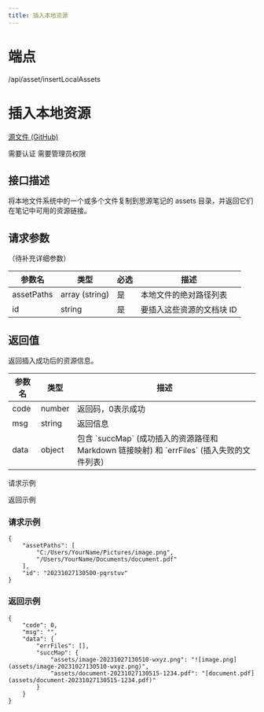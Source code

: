 ```yaml
---
title: 插入本地资源
---
```

# 端点

/api/asset/insertLocalAssets

# 插入本地资源

[源文件 (GitHub)](https://github.com/siyuan-note/siyuan/blob/master/kernel/api/asset.go "查看源文件")

需要认证 需要管理员权限

## 接口描述

将本地文件系统中的一个或多个文件复制到思源笔记的 assets 目录，并返回它们在笔记中可用的资源链接。

## 请求参数

（待补充详细参数）

| 参数名 | 类型 | 必选 | 描述 |
| --- | --- | --- | --- |
| assetPaths | array (string) | 是 | 本地文件的绝对路径列表 |
| id | string | 是 | 要插入这些资源的文档块 ID |

## 返回值

返回插入成功后的资源信息。

| 参数名 | 类型 | 描述 |
| --- | --- | --- |
| code | number | 返回码，0表示成功 |
| msg | string | 返回信息 |
| data | object | 包含 \`succMap\` (成功插入的资源路径和 Markdown 链接映射) 和 \`errFiles\` (插入失败的文件列表) |

请求示例

返回示例

### 请求示例

```
{
    "assetPaths": [
        "C:/Users/YourName/Pictures/image.png",
        "/Users/YourName/Documents/document.pdf"
    ],
    "id": "20231027130500-pqrstuv"
}
```

### 返回示例

```
{
    "code": 0,
    "msg": "",
    "data": {
        "errFiles": [],
        "succMap": {
            "assets/image-20231027130510-wxyz.png": "![image.png](assets/image-20231027130510-wxyz.png)",
            "assets/document-20231027130515-1234.pdf": "[document.pdf](assets/document-20231027130515-1234.pdf)"
        }
    }
}
```

